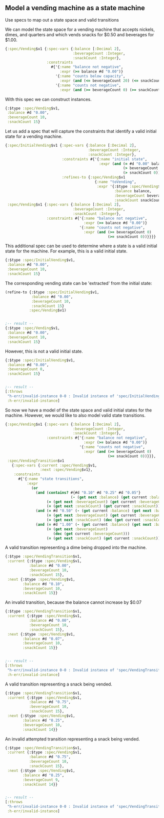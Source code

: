 <!---
  This markdown file was generated. Do not edit.
  -->

## Model a vending machine as a state machine

Use specs to map out a state space and valid transitions

We can model the state space for a vending machine that accepts nickels, dimes, and quarters and which vends  snacks for $0.50 and beverages for $1.00.

```clojure
{:spec/Vending$v1 {:spec-vars {:balance [:Decimal 2],
                               :beverageCount :Integer,
                               :snackCount :Integer},
                   :constraints
                     #{'{:name "balance not negative",
                         :expr (>= balance #d "0.00")}
                       '{:name "counts below capacity",
                         :expr (and (<= beverageCount 20) (<= snackCount 20))}
                       '{:name "counts not negative",
                         :expr (and (>= beverageCount 0) (>= snackCount 0))}}}}
```

With this spec we can construct instances.

```clojure
{:$type :spec/Vending$v1,
 :balance #d "0.00",
 :beverageCount 10,
 :snackCount 15}
```

Let us add a spec that will capture the constraints that identify a valid initial state for a vending machine.

```clojure
{:spec/InitialVending$v1 {:spec-vars {:balance [:Decimal 2],
                                      :beverageCount :Integer,
                                      :snackCount :Integer},
                          :constraints #{'{:name "initial state",
                                           :expr (and (= #d "0.00" balance)
                                                      (> beverageCount 0)
                                                      (> snackCount 0))}},
                          :refines-to {:spec/Vending$v1
                                         {:name "toVending",
                                          :expr '{:$type :spec/Vending$v1,
                                                  :balance balance,
                                                  :beverageCount beverageCount,
                                                  :snackCount snackCount}}}},
 :spec/Vending$v1 {:spec-vars {:balance [:Decimal 2],
                               :beverageCount :Integer,
                               :snackCount :Integer},
                   :constraints #{'{:name "balance not negative",
                                    :expr (>= balance #d "0.00")}
                                  '{:name "counts not negative",
                                    :expr (and (>= beverageCount 0)
                                               (>= snackCount 0))}}}}
```

This additional spec can be used to determine where a state is a valid initial state for the machine. For example, this is a valid initial state.

```clojure
{:$type :spec/InitialVending$v1,
 :balance #d "0.00",
 :beverageCount 10,
 :snackCount 15}
```

The corresponding vending state can be 'extracted' from the initial state:

```clojure
(refine-to {:$type :spec/InitialVending$v1,
            :balance #d "0.00",
            :beverageCount 10,
            :snackCount 15}
           :spec/Vending$v1)


;-- result --
{:$type :spec/Vending$v1,
 :balance #d "0.00",
 :beverageCount 10,
 :snackCount 15}
```

However, this is not a valid initial state.

```clojure
{:$type :spec/InitialVending$v1,
 :balance #d "0.00",
 :beverageCount 0,
 :snackCount 15}


;-- result --
[:throws
 "h-err/invalid-instance 0-0 : Invalid instance of 'spec/InitialVending$v1', violates constraints \"spec/InitialVending$v1/initial state\""
 :h-err/invalid-instance]
```

So now we have a model of the state space and valid initial states for the machine. However, we would like to also model valid state transitions.

```clojure
{:spec/Vending$v1 {:spec-vars {:balance [:Decimal 2],
                               :beverageCount :Integer,
                               :snackCount :Integer},
                   :constraints #{'{:name "balance not negative",
                                    :expr (>= balance #d "0.00")}
                                  '{:name "counts not negative",
                                    :expr (and (>= beverageCount 0)
                                               (>= snackCount 0))}}},
 :spec/VendingTransition$v1
   {:spec-vars {:current :spec/Vending$v1,
                :next :spec/Vending$v1},
    :constraints
      #{'{:name "state transitions",
          :expr
            (or
              (and (contains? #{#d "0.10" #d "0.25" #d "0.05"}
                              (- (get next :balance) (get current :balance)))
                   (= (get next :beverageCount) (get current :beverageCount))
                   (= (get next :snackCount) (get current :snackCount)))
              (and (= #d "0.50" (- (get current :balance) (get next :balance)))
                   (= (get next :beverageCount) (get current :beverageCount))
                   (= (get next :snackCount) (dec (get current :snackCount))))
              (and (= #d "1.00" (- (get current :balance) (get next :balance)))
                   (= (get next :beverageCount)
                      (dec (get current :beverageCount)))
                   (= (get next :snackCount) (get current :snackCount))))}}}}
```

A valid transition representing a dime being dropped into the machine.

```clojure
{:$type :spec/VendingTransition$v1,
 :current {:$type :spec/Vending$v1,
           :balance #d "0.00",
           :beverageCount 10,
           :snackCount 15},
 :next {:$type :spec/Vending$v1,
        :balance #d "0.10",
        :beverageCount 10,
        :snackCount 15}}
```

An invalid transition, because the balance cannot increase by $0.07

```clojure
{:$type :spec/VendingTransition$v1,
 :current {:$type :spec/Vending$v1,
           :balance #d "0.00",
           :beverageCount 10,
           :snackCount 15},
 :next {:$type :spec/Vending$v1,
        :balance #d "0.07",
        :beverageCount 10,
        :snackCount 15}}


;-- result --
[:throws
 "h-err/invalid-instance 0-0 : Invalid instance of 'spec/VendingTransition$v1', violates constraints \"spec/VendingTransition$v1/state transitions\""
 :h-err/invalid-instance]
```

A valid transition representing a snack being vended.

```clojure
{:$type :spec/VendingTransition$v1,
 :current {:$type :spec/Vending$v1,
           :balance #d "0.75",
           :beverageCount 10,
           :snackCount 15},
 :next {:$type :spec/Vending$v1,
        :balance #d "0.25",
        :beverageCount 10,
        :snackCount 14}}
```

An invalid attempted transition representing a snack being vended.

```clojure
{:$type :spec/VendingTransition$v1,
 :current {:$type :spec/Vending$v1,
           :balance #d "0.75",
           :beverageCount 10,
           :snackCount 15},
 :next {:$type :spec/Vending$v1,
        :balance #d "0.25",
        :beverageCount 9,
        :snackCount 14}}


;-- result --
[:throws
 "h-err/invalid-instance 0-0 : Invalid instance of 'spec/VendingTransition$v1', violates constraints \"spec/VendingTransition$v1/state transitions\""
 :h-err/invalid-instance]
```

